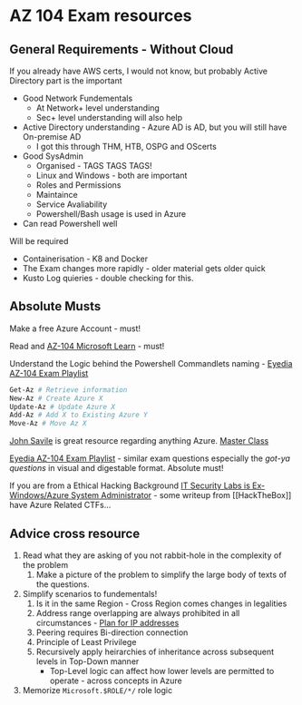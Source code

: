 #  AZ 104 Exam resources

## General Requirements - Without Cloud

If you already have AWS certs, I would not know, but probably Active Directory part is the important 

- Good Network Fundementals 
	- At Network+ level understanding
	- Sec+ level understanding will also help
- Active Directory understanding - Azure AD is AD, but you will still have On-premise AD
	- I got this through THM, HTB, OSPG and OScerts
- Good SysAdmin
	- Organised - TAGS TAGS TAGS!
	- Linux and Windows - both are important
	- Roles and Permissions
	- Maintaince
	- Service Avaliability
	- Powershell/Bash usage is used in Azure 
- Can read Powershell well 

Will be required 
- Containerisation - K8 and Docker
- The Exam changes more rapidly - older material gets older quick
- Kusto Log quieries - double checking for this.

## Absolute Musts

Make a free Azure Account - must!

Read and [AZ-104 Microsoft Learn](https://learn.microsoft.com/en-us/certifications/exams/az-104/) - must!

Understand the Logic behind the Powershell Commandlets naming - [Eyedia AZ-104 Exam Playlist](https://www.youtube.com/playlist?list=PLA_CqAntXBh4DPIYCcplBWLjT3AYl1822) 
```powershell
Get-Az # Retrieve information
New-Az # Create Azure X
Update-Az # Update Azure X
Add-Az # Add X to Existing Azure Y
Move-Az # Move Az X 


```



[John Savile](https://www.youtube.com/@NTFAQGuy) is great resource regarding anything Azure. [Master Class](https://www.youtube.com/playlist?list=PLlVtbbG169nGccbp8VSpAozu3w9xSQJoY)

[Eyedia AZ-104 Exam Playlist](https://www.youtube.com/playlist?list=PLA_CqAntXBh4DPIYCcplBWLjT3AYl1822) - similar exam questions especially the *got-ya questions* in visual and digestable format. Absolute must! 

If you are from a Ethical Hacking Background [IT Security Labs is Ex-Windows/Azure System Administrator](https://www.youtube.com/@ITSecurityLabs) - some writeup from [[HackTheBox]] have Azure Related CTFs...

## Advice cross resource


1. Read what they are asking of you not rabbit-hole in the complexity of the problem
	1. Make a picture of the problem to simplify the large body of texts of the questions.
1. Simplify scenarios to fundementals!
	1. Is it in the same Region - Cross Region comes changes in legalities 	
	1. Address range overlapping are always prohibited in all circumstances - [Plan for IP addresses](https://learn.microsoft.com/en-us/azure/cloud-adoption-framework/ready/azure-best-practices/plan-for-ip-addressing)
	1. Peering requires Bi-direction connection
	1. Principle of Least Privilege
	1. Recursively apply heirarchies of inheritance across subsequent levels in Top-Down manner
		- Top-Level logic can affect how lower levels are permitted to operate - across concepts in Azure
1. Memorize `Microsoft.$ROLE/*/` role logic
